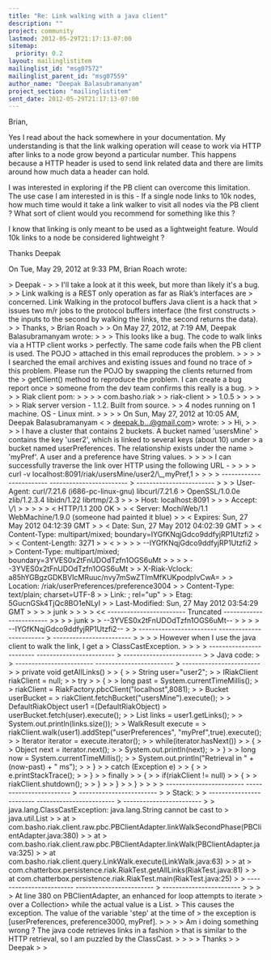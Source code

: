 ```yaml
---
title: "Re: Link walking with a java client"
description: ""
project: community
lastmod: 2012-05-29T21:17:13-07:00
sitemap:
  priority: 0.2
layout: mailinglistitem
mailinglist_id: "msg07572"
mailinglist_parent_id: "msg07559"
author_name: "Deepak Balasubramanyam"
project_section: "mailinglistitem"
sent_date: 2012-05-29T21:17:13-07:00
---
```



Brian,

Yes I read about the hack somewhere in your documentation. My understanding
is that the link walking operation will cease to work via HTTP after links
to a node grow beyond a particular number. This happens because a HTTP
header is used to send link related data and there are limits around how
much data a header can hold.

I was interested in exploring if the PB client can overcome this
limitation. The use case I am interested in is this - If a single node
links to 10k nodes, how much time would it take a link walker to visit all
nodes via the PB client ? What sort of client would you recommend for
something like this ?

I know that linking is only meant to be used as a lightweight feature.
Would 10k links to a node be considered lightweight ?

Thanks
Deepak

On Tue, May 29, 2012 at 9:33 PM, Brian Roach  wrote:

&gt; Deepak -
&gt;
&gt; I'll take a look at it this week, but more than likely it's a bug.
&gt;
&gt; Link walking is a REST only operation as far as Riak’s interfaces are
&gt; concerned. Link Walking in the protocol buffers Java client is a hack that
&gt; issues two m/r jobs to the protocol buffers interface (the first constructs
&gt; the inputs to the second by walking the links, the second returns the data).
&gt;
&gt; Thanks,
&gt; Brian Roach
&gt;
&gt; On May 27, 2012, at 7:19 AM, Deepak Balasubramanyam wrote:
&gt;
&gt; &gt; This looks like a bug. The code to walk links via a HTTP client works
&gt; perfectly. The same code fails when the PB client is used. The POJO
&gt; attached in this email reproduces the problem.
&gt; &gt;
&gt; &gt; I searched the email archives and existing issues and found no trace of
&gt; this problem. Please run the POJO by swapping the clients returned from the
&gt; getClient() method to reproduce the problem. I can create a bug report once
&gt; someone from the dev team confirms this really is a bug.
&gt; &gt;
&gt; &gt; Riak client pom:
&gt; &gt; 
&gt; &gt; com.basho.riak
&gt; &gt; riak-client
&gt; &gt; 1.0.5
&gt; &gt; 
&gt; &gt;
&gt; &gt; Riak server version - 1.1.2. Built from source.
&gt; &gt; 4 nodes running on 1 machine. OS - Linux mint.
&gt; &gt;
&gt; &gt; On Sun, May 27, 2012 at 10:05 AM, Deepak Balasubramanyam &lt;
&gt; deepak.b...@gmail.com&gt; wrote:
&gt; &gt; Hi,
&gt; &gt;
&gt; &gt; I have a cluster that contains 2 buckets. A bucket named 'usersMine'
&gt; contains the key 'user2', which is linked to several keys (about 10) under
&gt; a bucket named userPreferences. The relationship exists under the name
&gt; 'myPref'. A user and a preference have String values.
&gt; &gt;
&gt; &gt; I can successfully traverse the link over HTTP using the following URL -
&gt; &gt;
&gt; &gt; curl -v localhost:8091/riak/usersMine/user2/\\_,myPref,1
&gt; &gt;
&gt; &gt; ------------------------ ------------------------
&gt; ------------------------
&gt; &gt; &gt; User-Agent: curl/7.21.6 (i686-pc-linux-gnu) libcurl/7.21.6
&gt; OpenSSL/1.0.0e zlib/1.2.3.4 libidn/1.22 librtmp/2.3
&gt; &gt; &gt; Host: localhost:8091
&gt; &gt; &gt; Accept: \\*/\\*
&gt; &gt; &gt;
&gt; &gt; &lt; HTTP/1.1 200 OK
&gt; &gt; &lt; Server: MochiWeb/1.1 WebMachine/1.9.0 (someone had painted it blue)
&gt; &gt; &lt; Expires: Sun, 27 May 2012 04:12:39 GMT
&gt; &gt; &lt; Date: Sun, 27 May 2012 04:02:39 GMT
&gt; &gt; &lt; Content-Type: multipart/mixed; boundary=IYGfKNqjGdco9ddfyjRP1Utzfi2
&gt; &gt; &lt; Content-Length: 3271
&gt; &gt; &lt;
&gt; &gt;
&gt; &gt; --IYGfKNqjGdco9ddfyjRP1Utzfi2
&gt; &gt; Content-Type: multipart/mixed; boundary=3YVES0x2tFnUDOdTzfn1OGS6uMt
&gt; &gt;
&gt; &gt; --3YVES0x2tFnUDOdTzfn1OGS6uMt
&gt; &gt; X-Riak-Vclock: a85hYGBgzGDKBVIcMRuuc/nvy7mSwZTImMfKUKpodpIvCwA=
&gt; &gt; Location: /riak/userPreferences/preference3004
&gt; &gt; Content-Type: text/plain; charset=UTF-8
&gt; &gt; Link: ; rel="up"
&gt; &gt; Etag: 5GucnGSk4TjQc8BO1eNLyI
&gt; &gt; Last-Modified: Sun, 27 May 2012 03:54:29 GMT
&gt; &gt;
&gt; &gt; junk
&gt; &gt;
&gt; &gt; &lt;&lt; ------------------------ Truncated ------------------------ &gt;&gt;
&gt; &gt; junk
&gt; &gt; --3YVES0x2tFnUDOdTzfn1OGS6uMt--
&gt; &gt;
&gt; &gt; --IYGfKNqjGdco9ddfyjRP1Utzfi2--
&gt; &gt; ------------------------ ------------------------
&gt; ------------------------
&gt; &gt;
&gt; &gt; However when I use the java client to walk the link, I get a
&gt; ClassCastException.
&gt; &gt;
&gt; &gt; ------------------------ ------------------------
&gt; ------------------------
&gt; &gt; Java code:
&gt; &gt; ------------------------ ------------------------
&gt; ------------------------
&gt; &gt; private void getAllLinks()
&gt; &gt; {
&gt; &gt; String user="user2";
&gt; &gt; IRiakClient riakClient = null;
&gt; &gt; try
&gt; &gt; {
&gt; &gt; long past = System.currentTimeMillis();
&gt; &gt; riakClient = RiakFactory.pbcClient("localhost",8081);
&gt; &gt; Bucket userBucket =
&gt; riakClient.fetchBucket("usersMine").execute();
&gt; &gt; DefaultRiakObject user1 =(DefaultRiakObject)
&gt; userBucket.fetch(user).execute();
&gt; &gt; List links = user1.getLinks();
&gt; &gt; System.out.println(links.size());
&gt; &gt; WalkResult execute =
&gt; riakClient.walk(user1).addStep("userPreferences", "myPref",true).execute();
&gt; &gt; Iterator iterator = execute.iterator();
&gt; &gt; while(iterator.hasNext())
&gt; &gt; {
&gt; &gt; Object next = iterator.next();
&gt; &gt; System.out.println(next);
&gt; &gt; }
&gt; &gt; long now = System.currentTimeMillis();
&gt; &gt; System.out.println("Retrieval in " + (now-past) + " ms");
&gt; &gt; }
&gt; &gt; catch (Exception e)
&gt; &gt; {
&gt; &gt; e.printStackTrace();
&gt; &gt; }
&gt; &gt; finally
&gt; &gt; {
&gt; &gt; if(riakClient != null)
&gt; &gt; {
&gt; &gt; riakClient.shutdown();
&gt; &gt; }
&gt; &gt; }
&gt; &gt; }
&gt; &gt;
&gt; &gt; ------------------------ ------------------------
&gt; ------------------------
&gt; &gt; Stack:
&gt; &gt; ------------------------ ------------------------
&gt; ------------------------
&gt; &gt; java.lang.ClassCastException: java.lang.String cannot be cast to
&gt; java.util.List
&gt; &gt; at
&gt; com.basho.riak.client.raw.pbc.PBClientAdapter.linkWalkSecondPhase(PBClientAdapter.java:380)
&gt; &gt; at
&gt; com.basho.riak.client.raw.pbc.PBClientAdapter.linkWalk(PBClientAdapter.java:325)
&gt; &gt; at com.basho.riak.client.query.LinkWalk.execute(LinkWalk.java:63)
&gt; &gt; at
&gt; com.chatterbox.persistence.riak.RiakTest.getAllLinks(RiakTest.java:81)
&gt; &gt; at com.chatterbox.persistence.riak.RiakTest.main(RiakTest.java:25)
&gt; &gt; ------------------------ ------------------------
&gt; ------------------------
&gt; &gt;
&gt; &gt; At line 380 on PBClientAdapter, an enhanced for loop attempts to iterate
&gt; over a Collection&gt; while the actual value is a List.
&gt; This causes the exception. The value of the variable 'step' at the time of
&gt; the exception is [userPreferences, preference3000, myPref].
&gt; &gt;
&gt; &gt; Am i doing something wrong ? The java code retrieves links in a fashion
&gt; that is similar to the HTTP retrieval, so I am puzzled by the ClassCast.
&gt; &gt;
&gt; &gt; Thanks
&gt; &gt; Deepak
&gt; &gt;
